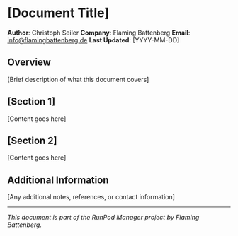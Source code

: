 # [Document Title]
**Author**: Christoph Seiler
**Company**: Flaming Battenberg
**Email**: info@flamingbattenberg.de
**Last Updated**: [YYYY-MM-DD]

## Overview
[Brief description of what this document covers]

## [Section 1]
[Content goes here]

## [Section 2]
[Content goes here]

## Additional Information
[Any additional notes, references, or contact information]

---
*This document is part of the RunPod Manager project by Flaming Battenberg.*